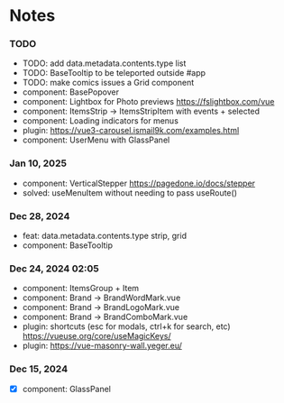 # Notes

### TODO

- TODO: add data.metadata.contents.type list
- TODO: BaseTooltip to be teleported outside #app
- TODO: make comics issues a Grid component
- component: BasePopover
- component: Lightbox for Photo previews https://fslightbox.com/vue
- component: ItemsStrip -> ItemsStripItem with events + selected
- component: Loading indicators for menus
- plugin: https://vue3-carousel.ismail9k.com/examples.html
- component: UserMenu with GlassPanel

### Jan 10, 2025
 
- component: VerticalStepper https://pagedone.io/docs/stepper
- solved: useMenuItem without needing to pass useRoute()

### Dec 28, 2024

- feat: data.metadata.contents.type strip, grid
- component: BaseTooltip

### Dec 24, 2024 02:05

- component: ItemsGroup + Item
- component: Brand -> BrandWordMark.vue
- component: Brand -> BrandLogoMark.vue
- component: Brand -> BrandComboMark.vue
- plugin: shortcuts (esc for modals, ctrl+k for search, etc) https://vueuse.org/core/useMagicKeys/
- plugin: https://vue-masonry-wall.yeger.eu/

### Dec 15, 2024

- [x] component: GlassPanel
